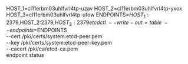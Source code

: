 

HOST_1=cl11erbm03uhlfvrl4tp-uzav
HOST_2=cl11erbm03uhlfvrl4tp-yxox
HOST_3=cl11erbm03uhlfvrl4tp-ufow
ENDPOINTS=$HOST_1:2379,$HOST_2:2379,$HOST_3:2379
etcdctl \
--write-out=table \
--endpoints=$ENDPOINTS \
--cert /pki/certs/system:etcd-peer.pem \
--key /pki/certs/system:etcd-peer-key.pem \
--cacert /pki/ca/etcd-ca.pem \
endpoint status